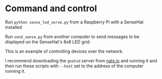 # Command and control

Run `python sense_led_serve.py` from a Raspberry Pi with a SenseHat installed

Run `send_sense.py` from another computer to send messages to be displayed on the SenseHat's 8x8 LED grid.

This is an example of controlling devices over the network.

I recommend downloading the `gnatsd` server from [nats.io](http://nats.io) and running it and then run these scripts with `--host` set to the address of the computer running it.

